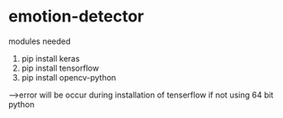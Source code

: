 # emotion-detector

modules needed 

1) pip install keras
2) pip install tensorflow
3) pip install opencv-python


-->error will be occur during installation of tenserflow if not using 64 bit python 
